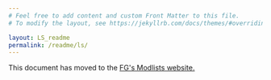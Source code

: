 ```yaml
---
# Feel free to add content and custom Front Matter to this file.
# To modify the layout, see https://jekyllrb.com/docs/themes/#overriding-theme-defaults

layout: LS_readme
permalink: /readme/ls/
---
```


This document has moved to the [FG's Modlists website.](https://www.fgsmodlists.com/living-skyrim)